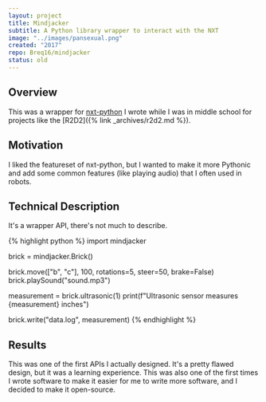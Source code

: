 ```yaml
---
layout: project
title: Mindjacker
subtitle: A Python library wrapper to interact with the NXT
image: "../images/pansexual.png"
created: "2017"
repo: Breq16/mindjacker
status: old
---
```


## Overview

This was a wrapper for [nxt-python](https://github.com/Eelviny/nxt-python) I wrote while I was in middle school for projects like the [R2D2]({% link _archives/r2d2.md %}).

## Motivation

I liked the featureset of nxt-python, but I wanted to make it more Pythonic and add some common features (like playing audio) that I often used in robots.

## Technical Description

It's a wrapper API, there's not much to describe.

{% highlight python %}
import mindjacker

brick = mindjacker.Brick()

brick.move(["b", "c"], 100, rotations=5, steer=50, brake=False)
brick.playSound("sound.mp3")

measurement = brick.ultrasonic(1)
print(f"Ultrasonic sensor measures {measurement} inches")

brick.write("data.log", measurement)
{% endhighlight %}

## Results

This was one of the first APIs I actually designed. It's a pretty flawed design, but it was a learning experience. This was also one of the first times I wrote software to make it easier for me to write more software, and I decided to make it open-source.
